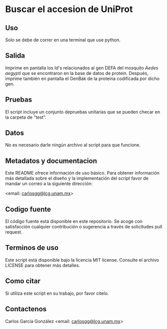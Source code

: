 # Buscar el accesion de UniProt



## Uso

Solo se debe de correr en una terminal que use python.

## Salida

Imprime en pantalla los Id's relacionados al gen DEFA del mosquito *Aedes aegypti* que se encontraron 
en la base de datos de protein.
Después, imprime también en pantalla el GenBak de la proteina codificada por dicho gen.

## Pruebas

El script incluye un conjunto depruebas unitarias que se pueden checar en la carpeta de "test".

## Datos

No es necesario darle ningún archivo al script para que funcione.

## Metadatos y documentacion

Este README ofrece información de uso básico. Para obtener información más detallada sobre el diseño y la implementación del script favor de mandar un correo a la siguiente dirección:

<email: carlosgg@lcg.unam.mx>

## Codigo fuente

El código fuente está disponible en este repositorio. Se acoge con satisfacción cualquier contribución o sugerencia a través de solicitudes pull request.

## Terminos de uso

Este script está disponible bajo la licencia MIT license. Consulte el archivo LICENSE para obtener más detalles.

## Como citar

Si utiliza este script en su trabajo, por favor citelo.

## Contactenos

Carlos García González 
<email: carlosgg@lcg.unam.mx>
